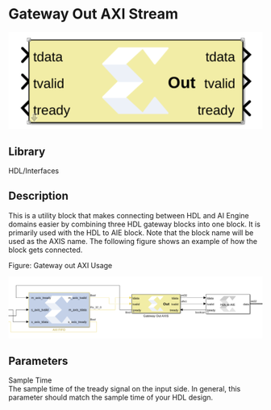# Gateway Out AXI Stream

  
![](./Images/rtl1648735658179.png)  

## Library

HDL/Interfaces

## Description

This is a utility block that makes connecting between HDL and AI Engine
domains easier by combining three HDL gateway blocks into one block. It
is primarily used with the HDL to AIE block. Note that the block name
will be used as the AXIS name. The following figure shows an example of
how the block gets connected.

Figure: Gateway out AXI Usage

  
![](./Images/bdd1648735937836.png)  

## Parameters

Sample Time  
The sample time of the tready signal on the input side. In general, this
parameter should match the sample time of your HDL design.
